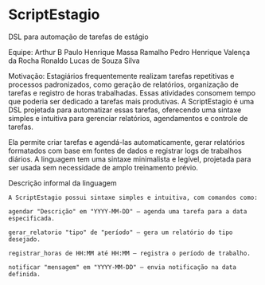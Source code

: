 # ScriptEstagio
DSL para automação de tarefas de estágio

Equipe: 
Arthur B
Paulo Henrique Massa Ramalho
Pedro Henrique Valença da Rocha
Ronaldo Lucas de Souza Silva

Motivação:
Estagiários frequentemente realizam tarefas repetitivas e processos padronizados,
como geração de relatórios, organização de tarefas e registro de horas trabalhadas.
Essas atividades consomem tempo que poderia ser dedicado a tarefas mais produtivas.
A ScriptEstagio é uma DSL projetada para automatizar essas tarefas, oferecendo uma
sintaxe simples e intuitiva para gerenciar relatórios, agendamentos e controle de
tarefas.

Ela permite criar tarefas e agendá-las automaticamente, gerar relatórios formatados
com base em fontes de dados e registrar logs de trabalhos diários. A linguagem tem
uma sintaxe minimalista e legível, projetada para ser usada sem necessidade de amplo
treinamento prévio.

Descrição informal da linguagem

    A ScriptEstagio possui sintaxe simples e intuitiva, com comandos como:

    agendar "Descrição" em "YYYY-MM-DD" — agenda uma tarefa para a data especificada.

    gerar_relatorio "tipo" de "período" — gera um relatório do tipo desejado.

    registrar_horas de HH:MM até HH:MM — registra o período de trabalho.

    notificar "mensagem" em "YYYY-MM-DD" — envia notificação na data definida.